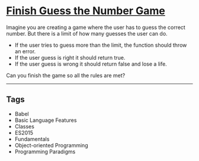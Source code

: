 # [Finish Guess the Number Game](https://www.codewars.com/kata/568018a64f35f0c613000054)

Imagine you are creating a game where the user has to guess the correct number. But there is a limit of how many guesses the user can do.

- If the user tries to guess more than the limit, the function should throw an error.
- If the user guess is right it should return true.
- If the user guess is wrong it should return false and lose a life.

Can you finish the game so all the rules are met?

---

## Tags

- Babel
- Basic Language Features
- Classes
- ES2015
- Fundamentals
- Object-oriented Programming
- Programming Paradigms
